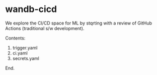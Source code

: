 # wandb-cicd

We explore the CI/CD space for ML by stqrting with a review of GitHub Actions (traditional s/w development).

Contents:
1. trigger.yaml
2. ci.yaml
3. secrets.yaml

End.
